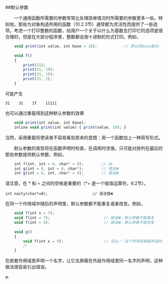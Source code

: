 ##默认参数

&emsp;&emsp;一个通用函数所需要的参数常常比处理简单情况时所需要的参数更多一些。特别地，那些为对象构造所用的函数（10.2.3节）通常都为灵活性而提供了一些选项。考虑一个打印整数的函数，给用户一个关于以什么为基数去打印它的选项是很合理的，但是在大部分程序里，整数都会按十进制的形式打印。例如，

```javascript
    void print(int value, int base = 10);            // 默认的base是10
    
    void f()
    {
        print(31);
        print(31, 10);
        print(31, 16);
        print(31, 2);
    }
```

可能产生

    31    31    1f    11111
    
也可以通过重载得到这种默认参数的效果

```javascript
    void print(int value, int base);
    inline void print(int value) { print(value, 10); }
```

当然，采用重载将使读者不容易看到原来的意图：用一个函数加上一种简写形式。

&emsp;&emsp;默认参数的类型将在函数声明时检查，在调用时求值。只可能对排列在最后的那些参数提供默认参数，例如，

```javascript
    int f(int, int = 0, char* = 0);        // ok
    int g(int = 0, int = 0, char*);        // 错误❌
    int g(int = 0, int, char* = 0);        // 错误❌
```

请注意，在 \* 和 = 之间的空格是重要的（\*= 是一个赋值运算符，6.2节）。

    int nasty(char*=0);                    // 语法错❌
    
在同一个作用域中随后的声明里，默认参数都不能重复或者改变。例如，

```javascript
    void f(int x = 7);
    void f(int = 7);                        // 错误❌：默认参数不能重复
    void f(int = 8);                        // 错误❌：默认参数不能改变
    
    void g()
    {
        void f(int x = 9);                  // 可以✅：这个声明将屏蔽外层的声明
        // ...
    }
```

在嵌套作用域里声明一个名字，让它去屏蔽在外层作用域里同一名字的声明，这种做法很容易引出错误。


🔚











